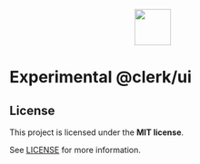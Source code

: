 <p align="center">
  <a href="https://clerk.com?utm_source=github&utm_medium=clerk_ui" target="_blank" rel="noopener noreferrer">
    <picture>
      <source media="(prefers-color-scheme: dark)" srcset="https://images.clerk.com/static/logo-dark-mode-400x400.png">
      <img src="https://images.clerk.com/static/logo-light-mode-400x400.png" height="64">
    </picture>
  </a>
  <br />
</p>

# Experimental @clerk/ui

## License

This project is licensed under the **MIT license**.

See [LICENSE](https://github.com/clerk/javascript/blob/main/packages/ui/LICENSE) for more information.
